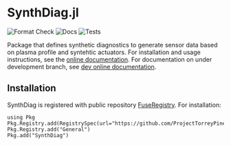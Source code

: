 # SynthDiag.jl

![Format Check](https://github.com/ProjectTorreyPines/SynthDiag.jl/actions/workflows/format_check.yml/badge.svg)
![Docs](https://github.com/ProjectTorreyPines/SynthDiag.jl/actions/workflows/make_docs.yml/badge.svg)
![Tests](https://github.com/ProjectTorreyPines/SynthDiag.jl/actions/workflows/test.yml/badge.svg)

Package that defines synthetic diagnostics to generate sensor data based on plasma profile and syntehtic actuators. For installation and usage instructions, see the [online documentation](https://projecttorreypines.github.io/SynthDiag.jl/stable). For documentation on under development branch, see [dev online documentation](https://projecttorreypines.github.io/SynthDiag.jl/dev).

## Installation

SynthDiag is registered with public repository [FuseRegistry](https://github.com/ProjectTorreyPines/FuseRegistry.jl/). For installation:

```
using Pkg
Pkg.Registry.add(RegistrySpec(url="https://github.com/ProjectTorreyPines/FuseRegistry.jl.git"))
Pkg.Registry.add("General")
Pkg.add("SynthDiag")
```